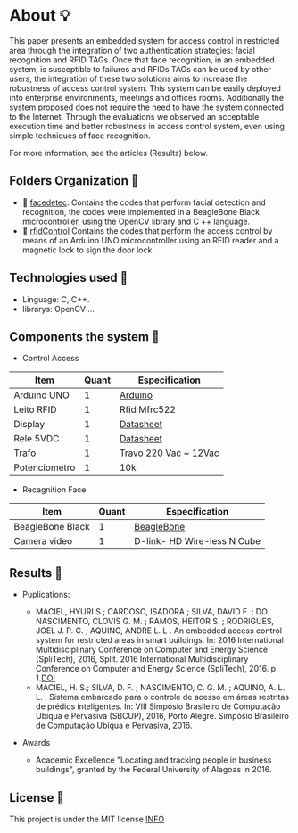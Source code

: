 # About :bulb:

This paper presents an embedded system for access control in restricted area through the integration of two authentication strategies: facial recognition and RFID TAGs. Once that face recognition, in an embedded system, is susceptible to failures and RFIDs TAGs can be used by other users, the integration of these two solutions aims to increase the robustness of access control system.  This system can be easily deployed into enterprise environments, meetings and offices rooms. Additionally the system proposed does not require the need to have the system connected to the Internet. Through the evaluations we observed an acceptable execution time and better robustness in access control system, even using simple techniques of face recognition.



For more information, see the articles (Results) below.

## Folders Organization :file_folder:
 - :open_file_folder: [facedetec](https://github.com/HyuriMaciel/Access-control/tree/master/facedetec): Contains the codes that perform facial detection and recognition, the codes were implemented in a BeagleBone Black microcontroller, using the OpenCV library and C ++ language.
 - :open_file_folder: [rfidControl](https://github.com/HyuriMaciel/Access-control/tree/master/rfidControl) Contains the codes that perform the access control by means of an Arduino UNO microcontroller using an RFID reader and a magnetic lock to sign the door lock.

## Technologies used :minidisc:
 - Linguage: C, C++.
 - librarys: OpenCV ...
 
## Components the system :hammer:

- Control Access

|Item|Quant|Especification|
| -------- | -------- | -------- |
|Arduino UNO| 1 |[Arduino](https://www.arduino.cc/)|
|Leito RFID|1|Rfid Mfrc522|
|Display|1|[Datasheet](https://img.filipeflop.com/files/download/Datasheet_Display_16x2.pdf)|
|Rele 5VDC|1|[Datasheet](https://img.filipeflop.com/files/download/Datasheet_Rele_5V.pdf)|
|Trafo|1|Travo 220 Vac ~ 12Vac|
|Potenciometro|1|10k|

- Recagnition Face

|Item|Quant|Especification|
| -------- | -------- | -------- |
|BeagleBone Black| 1 | [BeagleBone](https://beagleboard.org/black)|
|Camera video|1|D-link- HD  Wire-less N Cube|


## Results :notebook:
 - Puplications:
      - MACIEL, HYURI S.; CARDOSO, ISADORA ; SILVA, DAVID F. ; DO NASCIMENTO, CLOVIS G. M. ; RAMOS, HEITOR S. ; RODRIGUES, JOEL J. P. C. ; AQUINO, ANDRE L. L . An           embedded access control system for restricted areas in smart buildings. In: 2016 International Multidisciplinary Conference on Computer and Energy Science           (SpliTech), 2016, Split. 2016 International Multidisciplinary Conference on Computer and Energy Science (SpliTech), 2016. p. 1.[DOI](10.1109/SpliTech.2016.7555926)
      - MACIEL, H. S.; SILVA, D. F. ; NASCIMENTO, C. G. M. ; AQUINO, A. L. L. . Sistema embarcado para o controle de acesso em áreas restritas de prédios inteligentes. In: VIII Simpósio Brasileiro de Computação Ubíqua e Pervasiva (SBCUP), 2016, Porto Alegre. Simpósio Brasileiro de Computação Ubíqua e Pervasiva, 2016.

 
 - Awards
    - Academic Excellence "Locating and tracking people in business buildings", granted by the Federal University of Alagoas in 2016.


## License :lock_with_ink_pen:

This project is under the MIT license [INFO](https://github.com/HyuriMaciel/Access-control/pull/1/commits/90944f09308aeea4f613b6cd8aec4fcd8989c5ba)
